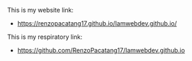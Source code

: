 This is my website link:

- https://renzopacatang17.github.io/Iamwebdev.github.io/

This is my respiratory link:

- https://github.com/RenzoPacatang17/Iamwebdev.github.io
